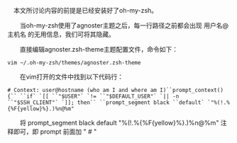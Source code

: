 　本文所讨论内容的前提是已经安装好了oh-my-zsh。

　　当oh-my-zsh使用了agnoster主题之后，每一行路径之前都会出现 用户名@主机名 的无用信息，我们可将其隐藏。

　　直接编辑agnoster.zsh-theme主题配置文件，命令如下：



```
vim ~/.oh-my-zsh/themes/agnoster.zsh-theme
```

　　在vim打开的文件中找到以下代码行：

```
# Context: user@hostname (who am I and where am I)``prompt_context() {`` ``if` `[[ ``"$USER"` `!= ``"$DEFAULT_USER"` `|| -n ``"$SSH_CLIENT"` `]]; then`` ``prompt_segment black ``default` `"%(!.%{%F{yellow}%}.)%n@%m"
```

　　将 prompt_segment black default "%(!.%{%F{yellow}%}.)%n@%m" 注释即可，即 prompt 前面加 " # " 
